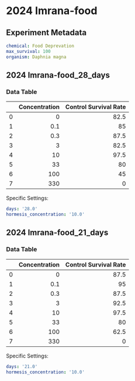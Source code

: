 # 2024 Imrana-food

## Experiment Metadata

```yaml
chemical: Food Deprevation
max_survival: 100
organism: Daphnia magna

```


## 2024 Imrana-food_28_days

### Data Table

|    |   Concentration |   Control Survival Rate |
|---:|----------------:|------------------------:|
|  0 |             0   |                    82.5 |
|  1 |             0.1 |                    85   |
|  2 |             0.3 |                    87.5 |
|  3 |             3   |                    82.5 |
|  4 |            10   |                    97.5 |
|  5 |            33   |                    80   |
|  6 |           100   |                    45   |
|  7 |           330   |                     0   |

Specific Settings:

```yaml
days: '28.0'
hormesis_concentration: '10.0'
```




## 2024 Imrana-food_21_days

### Data Table

|    |   Concentration |   Control Survival Rate |
|---:|----------------:|------------------------:|
|  0 |             0   |                    87.5 |
|  1 |             0.1 |                    95   |
|  2 |             0.3 |                    87.5 |
|  3 |             3   |                    92.5 |
|  4 |            10   |                    97.5 |
|  5 |            33   |                    80   |
|  6 |           100   |                    62.5 |
|  7 |           330   |                     0   |

Specific Settings:

```yaml
days: '21.0'
hormesis_concentration: '10.0'
```


